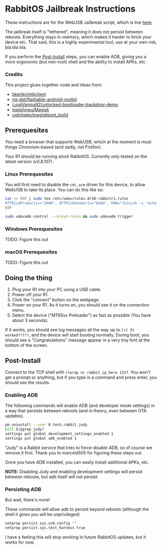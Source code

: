 # RabbitOS Jailbreak Instructions

These instructions are for the WebUSB Jailbreak script, which is live [here](https://retr0.id/stuff/r1_jailbreak/).

The jailbreak itself is "tethered", meaning it does not persist between reboots. Everything stays in-memory, which makes it harder to brick your device etc. That said, this is a highly experimental tool, use at your own risk, bla bla bla.

If you perform the [Post-Install](#Post-Install) steps, you can enable ADB, giving you a more ergonomic (but non-root) shell and the ability to install APKs, etc.

### Credits

This project glues together code and ideas from:

- [bkerler/mtkclient](https://github.com/bkerler/mtkclient)
- [ng-dst/flashable-android-rootkit](https://github.com/ng-dst/flashable-android-rootkit)
- [LuigiVampa92/unlocked-bootloader-backdoor-demo](https://github.com/LuigiVampa92/unlocked-bootloader-backdoor-demo)
- [topjohnwu/Magisk](https://github.com/topjohnwu/Magisk)
- [ookiineko/magiskboot_build](https://github.com/ookiineko/magiskboot_build)

## Prerequesites

You need a browser that supports WebUSB, which at the moment is most things Chromium-based (and sadly, not Firefox).

Your R1 should be running stock RabbitOS. Currently only tested on the latest version (v0.8.107).

### Linux Prerequesites

You will first need to disable the `cdc_acm` driver for this device, to allow WebUSB to take its place. You can do this like so:

```sh
cat << EOF | sudo tee /etc/udev/rules.d/10-rabbitr1.rules
ATTR{idProduct}=="2000", ATTR{idVendor}=="0e8d", RUN="/bin/sh -c 'echo %k:1.0 > /sys/bus/usb/drivers/cdc_acm/unbind'"
EOF

sudo udevadm control --reload-rules && sudo udevadm trigger
```

### Windows Prerequesites

TODO: Figure this out

### macOS Prerequesites

TODO: Figure this out

## Doing the thing

1. Plug your R1 into your PC using a USB cable.
2. Power off your R1.
3. Click the "connect" button on the webpage.
4. Power on your R1. As it turns on, you should see it on the connection menu.
5. Select the device ("MT65xx Preloader") as fast as possible (You have about 3 seconds).

If it works, you should see log messages all the way up to `[+] It worked???!?`, and the device will
start booting normally.
During boot, you should see a "Congratulations" message appear in a very tiny font
at the bottom of the screen.

## Post-Install

Connect to the TCP shell with `rlwrap nc rabbit_ip_here 1337`. You won't get a prompt or anything, but if you type in a command and press enter, you should see the results.

### Enabling ADB

The following commands will enable ADB (and developer mode settings) in a way that persists between reboots (and in theory, even between OTA updates).

```sh
pm uninstall --user 0 tech.rabbit.judy
kill $(pgrep judy)
settings put global development_settings_enabled 1
settings put global adb_enabled 1
```

"Judy" is a Rabbit service that tries to force-disable ADB, so of course we remove it first. Thank you to marceld505 for figuring these steps out.

Once you have ADB installed, you can easily install additional APKs, etc.

**NOTE:** Disabling Judy and enabling development settings will persist between reboots, but adb itself will not persist.

### Persisting ADB

But wait, there's more!

These commands will allow adb to persist beyond reboots (although the shell it gives you will be unprivileged)

```sh
setprop persist.sys.usb.config ""
setprop persist.sys.test_harness true
```

I have a feeling this will stop working in future RabbitOS updates, but it works for now.
